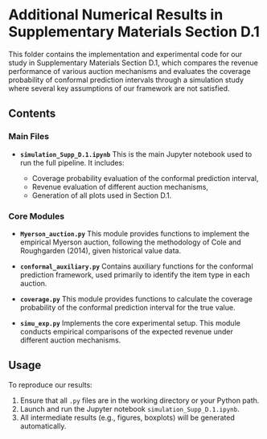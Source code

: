 # Additional Numerical Results in Supplementary Materials Section D.1

This folder contains the implementation and experimental code for our study in Supplementary Materials Section D.1, which compares the revenue performance of various auction mechanisms and evaluates the coverage probability of conformal prediction intervals through a simulation study where several key assumptions of our framework are not satisfied.

## Contents

### Main Files

* **`simulation_Supp_D.1.ipynb`**
  This is the main Jupyter notebook used to run the full pipeline. It includes:

  * Coverage probability evaluation of the conformal prediction interval,
  * Revenue evaluation of different auction mechanisms,
  * Generation of all plots used in Section D.1.

### Core Modules

* **`Myerson_auction.py`**
  This module provides functions to implement the empirical Myerson auction, following the methodology of Cole and Roughgarden (2014), given historical value data.

* **`conformal_auxiliary.py`**
  Contains auxiliary functions for the conformal prediction framework, used primarily to identify the item type in each auction.
  
* **`coverage.py`**
  This module provides functions to calculate the coverage probability of the conformal prediction interval for the true value.

* **`simu_exp.py`**
  Implements the core experimental setup. This module conducts empirical comparisons of the expected revenue under different auction mechanisms.


## Usage

To reproduce our results:

1. Ensure that all `.py` files are in the working directory or your Python path.
2. Launch and run the Jupyter notebook `simulation_Supp_D.1.ipynb`.
3. All intermediate results (e.g., figures, boxplots) will be generated automatically.


